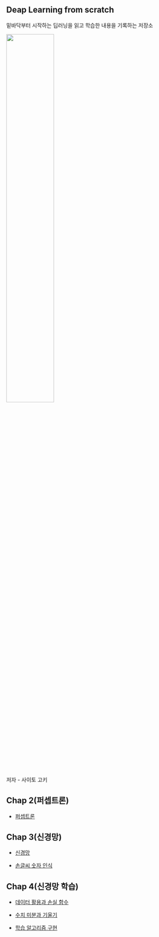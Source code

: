 ## Deap Learning from scratch

밑바닥부터 시작하는 딥러닝을 읽고 학습한 내용을 기록하는 저장소

<img src="https://www.hanbit.co.kr/data/books/B8475831198_l.jpg" width=50% />

저자 - 사이토 고키

## Chap 2(퍼셉트론)

- [퍼셉트론](https://github.com/hs-krispy/Deep-Learning/blob/master/Chap2/퍼셉트론.md)

## Chap 3(신경망)

- [신경망](https://github.com/hs-krispy/Deep-Learning/blob/master/Chap3/%EC%8B%A0%EA%B2%BD%EB%A7%9D.md)

- [손글씨 숫자 인식](https://github.com/hs-krispy/Deep-Learning/blob/master/Chap3/%EC%86%90%EA%B8%80%EC%94%A8%20%EC%88%AB%EC%9E%90%20%EC%9D%B8%EC%8B%9D.md)

## Chap 4(신경망 학습)

- [데이터 활용과 손실 함수](https://github.com/hs-krispy/Deep-Learning/blob/master/Chap4/%EB%8D%B0%EC%9D%B4%ED%84%B0%20%ED%99%9C%EC%9A%A9%EA%B3%BC%20%EC%86%90%EC%8B%A4%20%ED%95%A8%EC%88%98.md)

- [수치 미분과 기울기](https://github.com/hs-krispy/Deep-Learning/blob/master/Chap4/%EC%88%98%EC%B9%98%20%EB%AF%B8%EB%B6%84%EA%B3%BC%20%EA%B8%B0%EC%9A%B8%EA%B8%B0.md)

- [학습 알고리즘 구현](https://github.com/hs-krispy/Deep-Learning/blob/master/Chap4/%ED%95%99%EC%8A%B5%20%EC%95%8C%EA%B3%A0%EB%A6%AC%EC%A6%98%20%EA%B5%AC%ED%98%84.md)
